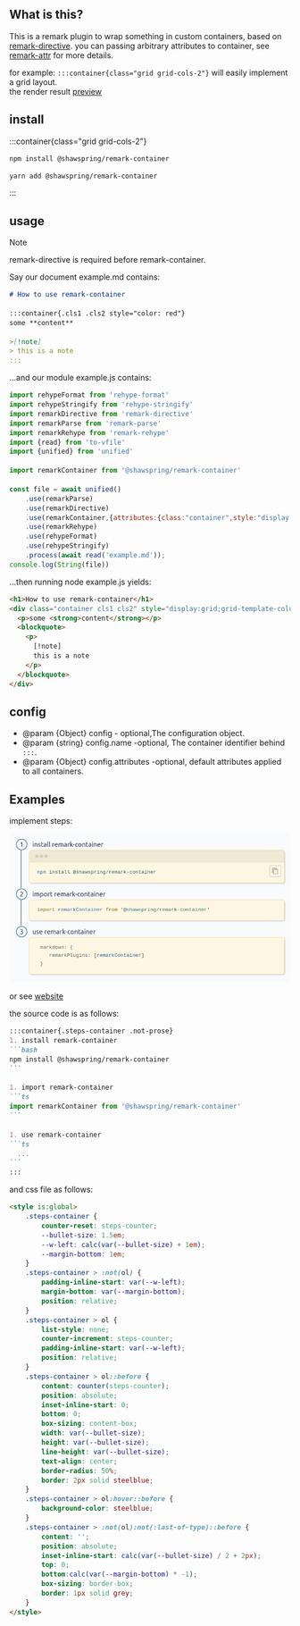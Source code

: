 ## What is this?
This is a remark plugin to wrap something in custom containers, based on [remark-directive](https://www.npmjs.com/package/remark-directive).
you can passing arbitrary attributes to container, see [remark-attr](https://www.npmjs.com/package/remark-attr) for more details.

for example: `:::container{class="grid grid-cols-2"}` will easily implement a grid layout.     
the render result [preview](https://shawspring.github.io/astro-components/remarkPlugin/remarkcontainer/)

## install
:::container{class="grid grid-cols-2"}
```bash 
npm install @shawspring/remark-container
```
```bash
yarn add @shawspring/remark-container 
```
:::

## usage
>[!NOTE]
> remark-directive is required before remark-container.

Say our document example.md contains:
````md
# How to use remark-container

:::container{.cls1 .cls2 style="color: red"}
some **content**

>[!note] 
> this is a note
:::

````
…and our module example.js contains:
```js
import rehypeFormat from 'rehype-format'
import rehypeStringify from 'rehype-stringify'
import remarkDirective from 'remark-directive'
import remarkParse from 'remark-parse'
import remarkRehype from 'remark-rehype'
import {read} from 'to-vfile'  
import {unified} from 'unified'

import remarkContainer from '@shawspring/remark-container'

const file = await unified()
    .use(remarkParse)
    .use(remarkDirective) 
    .use(remarkContainer,{attributes:{class:"container",style:"display:grid;grid-template-columns: 1fr 1fr;grid-gap: 1em;"}})
    .use(remarkRehype)
    .use(rehypeFormat)
    .use(rehypeStringify)
    .process(await read('example.md'));
console.log(String(file))
```

…then running node example.js yields:
```html 
<h1>How to use remark-container</h1>
<div class="container cls1 cls2" style="display:grid;grid-template-columns: 1fr 1fr;grid-gap: 1em; color: red">
  <p>some <strong>content</strong></p>
  <blockquote>
    <p>
      [!note]
      this is a note
    </p>
  </blockquote>
</div>
```


## config

 * @param {Object} config - optional,The configuration object.
 * @param {string} config.name -optional, The container identifier behind `:::`.
 * @param {Object} config.attributes -optional, default attributes applied to all containers.



## Examples
implement steps:

![steps.png](./showcase/steps.png)  

or see [website](https://shawspring.github.io/astro-components/remarkPlugin/remarkcontainer/#examples)


the source code is as follows: 

````md title="example.md"
:::container{.steps-container .not-prose} 
1. install remark-container
```bash
npm install @shawspring/remark-container
```

1. import remark-container
```ts
import remarkContainer from '@shawspring/remark-container'
```

1. use remark-container
```ts
  ...
```
::: 
````
and css file as follows:
```html title="steps.astro"
<style is:global>
    .steps-container {
        counter-reset: steps-counter;
        --bullet-size: 1.5em;
        --w-left: calc(var(--bullet-size) + 1em);
        --margin-bottom: 1em;
    }
    .steps-container > :not(ol) {
        padding-inline-start: var(--w-left);
        margin-bottom: var(--margin-bottom);
        position: relative;
    }
    .steps-container > ol {
        list-style: none;
        counter-increment: steps-counter;
        padding-inline-start: var(--w-left);
        position: relative;
    }
    .steps-container > ol::before {
        content: counter(steps-counter);
        position: absolute;
        inset-inline-start: 0;
        bottom: 0;
        box-sizing: content-box;
        width: var(--bullet-size);
        height: var(--bullet-size);
        line-height: var(--bullet-size);
        text-align: center;
        border-radius: 50%;
        border: 2px solid steelblue;
    }
    .steps-container > ol:hover::before {
        background-color: steelblue;
    }
    .steps-container > :not(ol):not(:last-of-type)::before {
        content: '';
        position: absolute;
        inset-inline-start: calc(var(--bullet-size) / 2 + 2px); 
        top: 0;
        bottom:calc(var(--margin-bottom) * -1); 
        box-sizing: border-box;
        border: 1px solid grey; 
    }
</style>

```